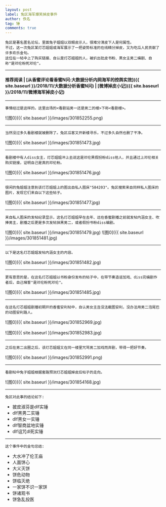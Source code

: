 ```yaml
---
layout: post
label: 兔区海军爆笑掉皮事件
author: 佚名
tag: 锤
comments: true
---
```


    兔区是著名匿名论坛，里面兔子姐姐以双眼皮示人，很难分清皮下人是何属性。
    不过，这一次兔区某灯芯姐姐或海军展示了一把姿势标准的在线精分掉皮，又为吃瓜人民贡献了许多欢乐金句。
    这位在一帖中上了购买链接、自认是灯芯姐姐的人，被扒出批皮书粉、黑女主男二编剧、自称"是邓伦粉死邓伦"。

---
#### 推荐阅读 | [从香蜜评论看香蜜N问:大数据分析内网海军的控舆实效]({{ site.baseurl }}/2018/11/大数据分析香蜜N问) | [微博掉皮小记]({{ site.baseurl }}/2018/11/微博海军掉皮小记)

---

    事情经过是这样的。这里出场的<看剧站男一还是男二的楼>下称<看剧楼>。

![图0]({{ site.baseurl }}/images/301852255.png)

---

    当然没过多久看剧楼就被删除了。兔区瓜客又开新楼寻乐，不过多久自然也删了干净。

![图0]({{ site.baseurl }}/images/301851473.jpg)

---

    看剧楼中有人diss女主，灯芯姐姐冲上去说这是邓伦黑假扮粉diss他人，并且通过上邓伦相关购买链接，证明自己是真的邓伦粉。

![图0]({{ site.baseurl }}/images/301851476.jpg)
    
---

    很闲的兔姐姐注意到该灯芯姐姐上的图出自私人图床"584203"。兔区搜索来自同样私人图床的图片，发现它们来自以下这些帖子。
    
![图0]({{ site.baseurl }}/images/301851477.jpg)

---

    来自私人图床的发帖纪录显示，这名灯芯姐姐早在去年、远在香蜜剧播之前就发帖内涵女主、吹捧男主，剧播之后更是多次发帖抹黑男二，或者假扮书粉diss编剧。

![图0]({{ site.baseurl }}/images/301851479.jpg)
![图0]({{ site.baseurl }}/images/301851481.jpg)

---

    以下是这名灯芯姐姐发帖内涵女主的内容。

![图0]({{ site.baseurl }}/images/301851482.jpg)

---

    更有意思的是，在这名灯芯姐姐以书粉身份发布的帖子中，在带节奏造谣加戏、diss完编剧作者后，自己赌誓"是邓伦粉死邓伦"。

![图0]({{ site.baseurl }}/images/301851485.jpg)

---

    在这名灯芯姐姐剧播初期开的香蜜安利帖中，自认男女主丑没法截图安利，没办法用男二泡尾巴的动图安利路人。

![图0]({{ site.baseurl }}/images/301852969.jpg)

![图0]({{ site.baseurl }}/images/301852983.jpg)

---

    之后在男二出圈之后，该灯芯姐姐又在同一楼里咒骂男二加戏而弃剧，带得一把好节奏。

![图0]({{ site.baseurl }}/images/301852991.png)

---

    看剧帖中兔子姐姐根据套路预测灯芯姐姐掉皮后帖子的走向。
    
![图0]({{ site.baseurl }}/images/301854168.jpg)
    
---

    兔区对此事的结论如下:
    
+ 披皮淑芬是dlf实锤
+ dlf黑男二实锤
+ dlf黑女一实锤
+ dlf智商盆地实锤
+ dlf诅咒dl死实锤

---

    这个事件中的金句总结:
    
+ 大水冲了伦王庙
+ 人面饼心
+ 大义灭饼
+ 饼危动物
+ 饼临灭绝
+ 一家饼不识一家饼
+ 饼诸观书
+ 饼急乱投医


